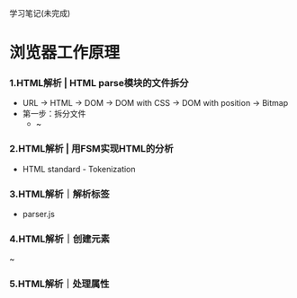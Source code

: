 学习笔记(未完成)

# 浏览器工作原理

### 1.HTML解析 | HTML parse模块的文件拆分

- URL -> HTML -> DOM -> DOM with CSS -> DOM with position -> Bitmap
- 第一步：拆分文件
  - ~

### 2.HTML解析 | 用FSM实现HTML的分析

- HTML standard - Tokenization

### 3.HTML解析｜解析标签

- parser.js

### 4.HTML解析｜创建元素

~

### 5.HTML解析｜处理属性



